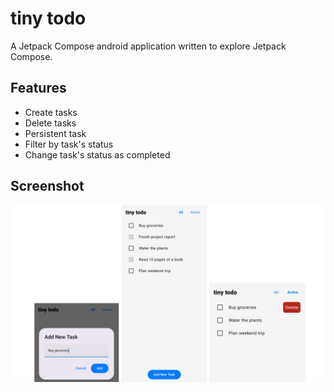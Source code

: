 tiny todo
========

A Jetpack Compose android application written to explore Jetpack Compose.

Features
--------

- Create tasks
- Delete tasks
- Persistent task
- Filter by task's status
- Change task's status as completed

Screenshot
----------

![A screenshot of application showcasing creating new task, list of tasks, and deleting task](./docs/todo.png)
